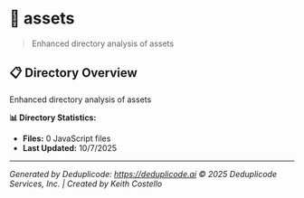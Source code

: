 # 📁 assets

> Enhanced directory analysis of assets

## 📋 Directory Overview

Enhanced directory analysis of assets

**📊 Directory Statistics:**
- **Files:** 0 JavaScript files
- **Last Updated:** 10/7/2025

---

*Generated by Deduplicode: https://deduplicode.ai*
*© 2025 Deduplicode Services, Inc. | Created by Keith Costello*
